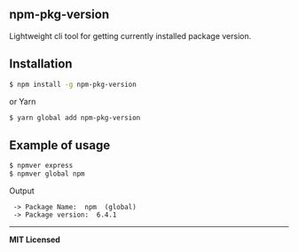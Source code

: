 ## npm-pkg-version

Lightweight cli tool for getting currently installed package version. 

## Installation

```bash
$ npm install -g npm-pkg-version
```
or Yarn
```bash
$ yarn global add npm-pkg-version
```

## Example of usage

```bash
$ npmver express
$ npmver global npm
```

Output

```
 -> Package Name:  npm  (global)
 -> Package version:  6.4.1
```


---

**MIT Licensed**
